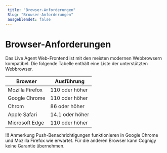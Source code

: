 ```yaml
---
 title: "Browser-Anforderungen" 
 Slug: "Browser-Anforderungen" 
 ausgeblendet: false 
---
```


# Browser-Anforderungen

Das Live Agent Web-Frontend ist mit den meisten modernen Webbrowsern kompatibel. Die folgende Tabelle enthält eine Liste der unterstützten Webbrowser.

| Browser | Ausführung |
|-----------------|----------------|
| Mozilla Firefox | 110 oder höher |
| Google Chrome | 110 oder höher |
| Chrom | 86 oder höher |
| Apple Safari | 14.1 oder höher |
| Microsoft Edge | 110 oder höher |

!!! Anmerkung
    Push-Benachrichtigungen funktionieren in Google Chrome und Mozilla Firefox wie erwartet. Für die anderen Browser kann Cognigy keine Garantie übernehmen.